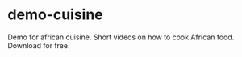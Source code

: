# demo-cuisine

Demo for african cuisine.
Short videos on how to cook African food.
Download for free. 

